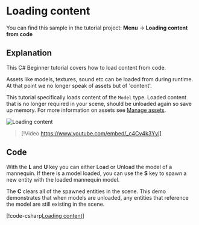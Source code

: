 # Loading content
You can find this sample in the tutorial project: **Menu** &rarr; **Loading content from code** 

## Explanation
This C# Beginner tutorial covers how to load content from code.

Assets like models, textures, sound etc can be loaded from during runtime. At that point we no longer speak of assets but of 'content'.

This tutorial specifically loads content of the `Model` type. Loaded content that is no longer required in your scene, should be unloaded again so save up memory. For more information on assets see [Manage assets](../../manual/game-studio/manage-assets.md).

![Loading content](media/loading-content.webp)


> [!Video https://www.youtube.com/embed/_c4Cv4k3YyI]

## Code
With the **L** and **U** key you can either Load or Unload the model of a mannequin. If there is a model loaded, you can use the **S** key to spawn a new entity with the loaded mannequin model.

The **C** clears all of the spawned entities in the scene. This demo demonstrates that when models are unloaded, any entities that reference the model are still existing in the scene.

[!code-csharp[Loading content](../../../../stride/samples/Tutorials/CSharpBeginner/CSharpBeginner/CSharpBeginner.Game/Code/LoadingContentDemo.cs)]

